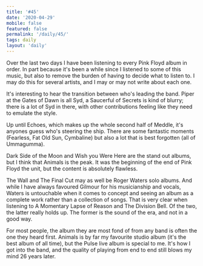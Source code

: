 ```yaml
---
title: '#45'
date: '2020-04-29'
mobile: false
featured: false
permalink: '/daily/45/'
tags: daily
layout: 'daily'
---
```


Over the last two days I have been listening to every Pink Floyd album in order. In part because it's been a while since I listened to some of this music, but also to remove the burden of having to decide what to listen to. I may do this for several artists, and I may or may not write about each one.

It's interesting to hear the transition between who's leading the band. Piper at the Gates of Dawn is all Syd, a Saucerful of Secrets is kind of blurry; there is a lot of Syd in there, with other contributions feeling like they need to emulate the style.

Up until Echoes, which makes up the whole second half of Meddle, it's anyones guess who's steering the ship. There are some fantastic moments (Fearless, Fat Old Sun, Cymbaline) but also a lot that is best forgotten (all of Ummagumma).

Dark Side of the Moon and Wish you Were Here are the stand out albums, but I think that Animals is the peak. It was the beginning of the end of Pink Floyd the unit, but the content is absolutely flawless.

The Wall and The Final Cut may as well be Roger Waters solo albums. And while I have always favoured Gilmour for his musicianship and vocals, Waters is untouchable when it comes to concept and seeing an album as a complete work rather than a collection of songs. That is very clear when listening to A Momentary Lapse of Reason and The Division Bell. Of the two, the latter really holds up. The former is the sound of the era, and not in a good way.

For most people, the album they are most fond of from any band is often the one they heard first. Animals is by far my favourite studio album (it's the best album of all time), but the Pulse live album is special to me. It's how I got into the band, and the quality of playing from end to end still blows my mind 26 years later.
